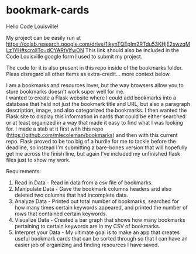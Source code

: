 # bookmark-cards

Hello Code Louisville!

My project can be easily run at https://colab.research.google.com/drive/1IkynTQEpIm2RTdu53KHjE2swzqMLz1YH#scrollTo=dCYARtVlfwON
This link should also be included in the Code Louisville google form I used to submit my project.

The code for it is also present in this repo inside of the bookmarks folder.  Pleas disregard all other items as extra-credit... more context below.

I am a bookmarks and resources lover, but the way browsers allow you to store bookmarks doesn't work super well for me.  
I wanted to create a Flask website where I could add bookmarks into a database that held not just the bookmark title and URL, but also a paragraph description, image, and also categorized the bookmarks.
I then wanted the Flask site to display this information in cards that could be either searched or at least organized in a way that made it easy to find what I was looking for.
I made a stab at it first with this repo (https://github.com/mlecoleman/bookmarks) and then with this current repo.
Flask proved to be too big of a hurdle for me to tackle before the deadline, so instead I'm submitting a bare-bones version that will hopefully get me across the finish line, but again I've included my unfinished flask files just to show my work. 


Requirements:
1. Read in Data - Read in data from a csv file of bookmarks.
2. Manipulate Data - Gave the bookmark columns headers and also deleted two columns that had incomplete data.
3. Analyze Data - Printed out total number of bookmarks, searched for how many times certain keywords appeared, and printed the number of rows that contained certain keywords.
4. Visualize Data - Created a bar graph that shows how many bookmarks pertaining to certain keywords are in my CSV of bookmarks.
5. Interpret your Data - My ultimate goal is to make an app that creates useful bookmark cards that can be sorted through so that I can have an easier job of organizing and finding resources I have saved.

